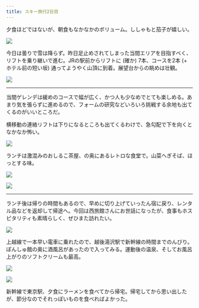 ```yaml
---
title: スキー旅行2日目
---
```


夕食ほどではないが、朝食もなかなかのボリューム。ししゃもと茄子が嬉しい。

![](https://photos.apkas.net/medium/202502/20250202-G3000183.webp)

今日は曇りで雪は降らず。昨日足止めされてしまった当間エリアを目指すべく、リフトを乗り継いで進む。JRの駅前からリフトに (確か) 7本、コースを2本 (+ ホテル前の短い坂) 通ってようやく山頂に到着。展望台からの眺めは壮観。

![](https://photos.apkas.net/medium/202502/20250202-G3000191.webp)

---

当間ゲレンデは緩めのコースで幅が広く、かつ人も少なめでとても楽しめる。あまり気を張らずに進めるので、フォームの研究などいろいろ挑戦する余地も出てくるのがいいところだ。

横移動の連絡リフトは下りになるところも出てくるわけで、急勾配で下を向くとなかなか怖い。

![](https://photos.apkas.net/medium/202502/20250202-G3000203.webp)

ランチは激混みのおしるこ茶屋、の奥にあるレトロな食堂で。山菜へぎそば、ほっとする味。

![](https://photos.apkas.net/medium/202502/20250202-G3000209.webp)

![](https://photos.apkas.net/medium/202502/20250202-G3000210.webp)

---

ランチ後は帰りの時間もあるので、早めに切り上げていったん宿に戻り、レンタル品などを返却して帰途へ。今回は西旅館さんにお世話になったが、食事もホスピタリティも素晴らしく、ぜひまた訪れたい。

![](https://photos.apkas.net/medium/202502/20250202-G3000211.webp)

上越線で一本早い電車に乗れたので、越後湯沢駅で新幹線の時間までのんびり。ぽんしゅ館の奥に酒風呂があったので入ってみる。運動後の温泉、そしてお風呂上がりのソフトクリームも最高。

![](https://photos.apkas.net/medium/202502/20250202-G3000219.webp)

![](https://photos.apkas.net/medium/202502/20250202-G3000221.webp)

新幹線で東京駅、夕食にラーメンを食べてから帰宅。帰宅してから思い出したが、節分なのでそれっぽいものを食べればよかった。
